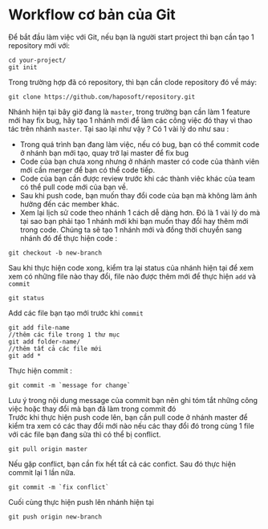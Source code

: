 # Workflow cơ bản của Git
Để bắt đầu làm việc với Git, nếu bạn là người start project thì bạn cần tạo 1 repository mới với:
```
cd your-project/
git init
```
Trong trường hợp đã có repository, thì bạn cần clode repository đó về máy: 
```
git clone https://github.com/haposoft/repository.git
```
Nhánh hiện tại bây giờ đang là `master`, trong trường bạn cần làm 1 feature mới hay fix bug, hãy tạo 
1 nhánh mới để làm các công việc đó thay vì thao tác trên nhánh `master`. Tại sao lại như vậy ? 
Có 1 vài lý do như sau : 
- Trong quá trình bạn đang làm việc, nếu có bug, bạn có thể commit code ở nhánh bạn mới tạo, quay trở lại master để fix bug  
- Code của bạn chưa xong nhưng ở nhánh master có code của thành viên mới cần merger để bạn có thể code tiếp.
- Code của bạn cần được review trước khi các thành viêc khác của team có thể pull code mới của bạn về.
- Sau khi push code, bạn muốn thay đổi code của bạn mà không làm ảnh hưởng đến các member khác.  
- Xem lại lịch sử code theo nhánh 1 cách dễ dàng hơn.
Đó là 1 vài lý do mà tại sao bạn phải tạo 1 nhánh mới khi bạn muốn thay đổi hay thêm mới trong code.
Chúng ta sẽ tạo 1 nhánh mới và đồng thời chuyển sang nhánh đó để thực hiện code :
```
git checkout -b new-branch
```
Sau khi thực hiện code xong, kiểm tra lại status của nhánh hiện tại để xem xem có những file nào thay đổi,
file nào được thêm mới để thực hiện `add` và `commit`
```
git status
```
Add các file bạn tạo mới trước khi `commit`
```
git add file-name  
//thêm các file trong 1 thư mục
git add folder-name/
//thêm tất cả các file mới
git add * 
```
Thực hiện commit :
```
git commit -m `message for change`
```
Lưu ý trong nội dung message của commit bạn nên ghi tóm tắt những công việc hoặc thay đổi mà bạn đã làm trong commit đó  
Trước khi thực hiện push code lên, bạn cần pull code ở nhánh master để kiểm tra xem có các thay đổi mới nào 
nếu các thay đổi đó trong cùng 1 file với các file bạn đang sửa thì có thể bị conflict.
```
git pull origin master
```
Nếu gặp conflict, bạn cần fix hết tất cả các confict. Sau đó thực hiện commit lại 1 lần nữa.
```
git commit -m `fix conflict`
```
Cuối cùng thực hiện push lên nhánh hiện tại
```
git push origin new-branch
```